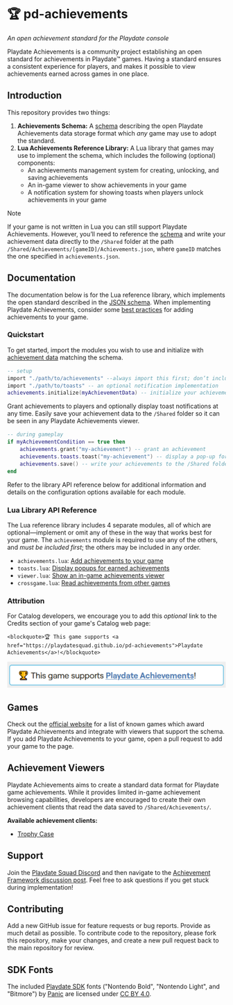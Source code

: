 # 🏆 pd-achievements

_An open achievement standard for the Playdate console_

Playdate Achievements is a community project establishing an open standard for achievements in Playdate™ games. Having a standard ensures a consistent experience for players, and makes it possible to view achievements earned across games in one place.

## Introduction

This repository provides two things:

1. **Achievements Schema:** A [schema](achievements.schema.json) describing the open Playdate Achievements data storage format which _any_ game may use to adopt the standard.
2. **Lua Achievements Reference Library:** A Lua library that games may use to implement the schema, which includes the following (optional) components:
   - An achievements management system for creating, unlocking, and saving achievements
   - An in-game viewer to show achievements in your game
   - A notification system for showing toasts when players unlock achievements in your game

> [!NOTE]
> If your game is not written in Lua you can still support Playdate Achievements. However, you’ll need to reference the [schema](achievements.schema.json) and write your achievement data directly to the `/Shared` folder at the path `/Shared/Achievements/[gameID]/Achievements.json`, where `gameID` matches the one specified in `achievements.json`.

## Documentation

The documentation below is for the Lua reference library, which implements the open standard described in the [JSON schema](achievements.schema.json). When implementing Playdate Achievements, consider some [best practices](https://gurtt.dev/trophy-case/dev) for adding achievements to your game.

### Quickstart

To get started, import the modules you wish to use and initialize with [achievement data](docs/achievements.md#configuring-achievements) matching the schema.

```lua
-- setup
import "./path/to/achievements" --always import this first; don’t include ".lua"
import "./path/to/toasts" -- an optional notification implementation
achievements.initialize(myAchievementData) -- initialize your achievements with a table matching the schema
```

Grant achievements to players and optionally display toast notifications at any time. Easily save your achievement data to the `/Shared` folder so it can be seen in any Playdate Achievements viewer.

```lua
-- during gameplay
if myAchievementCondition == true then
	achievements.grant("my-achievement") -- grant an achievement
	achievements.toasts.toast("my-achievement") -- display a pop-up for the earned achievement
	achievements.save() -- write your achievements to the /Shared folder
end
```

Refer to the library API reference below for additional information and details on the configuration options available for each module.

### Lua Library API Reference

The Lua reference library includes 4 separate modules, all of which are optional—implement or omit any of these in the way that works best for your game. The `achievements` module is required to use any of the others, and _must be included first_; the others may be included in any order.

- `achievements.lua`: [Add achievements to your game](/docs/achievements.md)
- `toasts.lua`: [Display popups for earned achievements](/docs/toasts.md)
- `viewer.lua`: [Show an in-game achievements viewer](/docs/viewer.md)
- `crossgame.lua`: [Read achievements from other games](/docs/crossgame.md)

### Attribution

For Catalog developers, we encourage you to add this _optional_ link to the Credits section of your game's Catalog web page:
```
<blockquote>🏆 This game supports <a href="https://playdatesquad.github.io/pd-achievements">Playdate Achievements</a>!</blockquote>
```
![This game supports Playdate Achievements!](docs/images/catalog_box.png)

## Games

Check out the [official website](https://playdatesquad.github.io/pd-achievements/) for a list of known games which award Playdate Achievements and integrate with viewers that support the schema. If you add Playdate Achievements to your game, open a pull request to add your game to the page.

## Achievement Viewers

Playdate Achievements aims to create a standard data format for Playdate game achievements. While it provides limited in-game achievement browsing capabilities, developers are encouraged to create their own achievement clients that read the data saved to `/Shared/Achievements/`.

**Available achievement clients:**

- [Trophy Case](https://github.com/gurtt/trophy-case/)

## Support

Join the [Playdate Squad Discord](https://discord.com/invite/zFKagQ2) and then navigate to the [Achievement Framework discussion post](https://discord.com/channels/675983554655551509/1213250459851292713). Feel free to ask questions if you get stuck during implementation!

## Contributing

Add a new GitHub issue for feature requests or bug reports. Provide as much detail as possible. To contribute code to the repository, please fork this repository, make your changes, and create a new pull request back to the main repository for review.

## SDK Fonts

The included [Playdate SDK](https://play.date/dev/) fonts ("Nontendo Bold", "Nontendo Light", and "Bitmore") by [Panic](https://panic.com) are licensed under [CC BY 4.0](http://creativecommons.org/licenses/by/4.0/).
